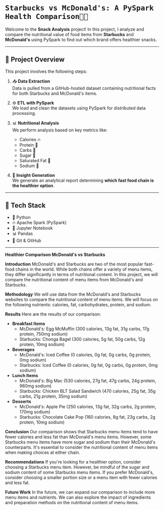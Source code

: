 # `Starbucks vs McDonald's: A PySpark Health Comparison🍟🥤`

Welcome to the **Snack Analysis** project! In this project, I analyze and compare the nutritional value of food items from **Starbucks** and **McDonald's** using PySpark to find out which brand offers healthier snacks.

---

## 📌 Project Overview

This project involves the following steps:

1. 📥 **Data Extraction**  
   Data is pulled from a GitHub-hosted dataset containing nutritional facts for both Starbucks and McDonald's items.

2. ⚙️ **ETL with PySpark**  
   We load and clean the datasets using PySpark for distributed data processing.

3. 📊 **Nutritional Analysis**  
   We perform analysis based on key metrics like:
   - Calories 🔥
   - Protein 🍗
   - Carbs 🍞
   - Sugar 🍬
   - Saturated Fat 🧈
   - Sodium 🧂

4. 🧠 **Insight Generation**  
   We generate an analytical report determining **which fast food chain is the healthier option**.

---

## 🧪 Tech Stack

- 🐍 Python
- 🔥 Apache Spark (PySpark)
- 📓 Jupyter Notebook
- 📊 Pandas
- 📁 Git & GitHub

---

**Healthier Comparison McDonald's vs Starbucks**

**Introduction**
McDonald's and Starbucks are two of the most popular fast-food chains in the world. While both chains offer a variety of menu items, they differ significantly in terms of nutritional content. In this project, we will compare the nutritional content of menu items from McDonald's and Starbucks.

**Methodology**
We will use data from the McDonald's and Starbucks websites to compare the nutritional content of menu items. We will focus on the following nutrients: calories, fat, carbohydrates, protein, and sodium.

**Results**
Here are the results of our comparison:

* **Breakfast Items**
	+ McDonald's: Egg McMuffin (300 calories, 13g fat, 31g carbs, 17g protein, 750mg sodium)
	+ Starbucks: Chonga Bagel (300 calories, 5g fat, 50g carbs, 12g protein, 10mg sodium)
* **Beverages**
	+ McDonald's: Iced Coffee (0 calories, 0g fat, 0g carbs, 0g protein, 0mg sodium)
	+ Starbucks: Iced Coffee (0 calories, 0g fat, 0g carbs, 0g protein, 0mg sodium)
* **Lunch Items**
	+ McDonald's: Big Mac (530 calories, 27g fat, 47g carbs, 24g protein, 960mg sodium)
	+ Starbucks: Chicken BLT Salad Sandwich (470 calories, 25g fat, 35g carbs, 21g protein, 35mg sodium)
* **Desserts**
	+ McDonald's: Apple Pie (250 calories, 13g fat, 32g carbs, 2g protein, 170mg sodium)
	+ Starbucks: Chocolate Cake Pop (160 calories, 8g fat, 23g carbs, 2g protein, 10mg sodium)

**Conclusion**
Our comparison shows that Starbucks menu items tend to have fewer calories and less fat than McDonald's menu items. However, some Starbucks menu items have more sugar and sodium than their McDonald's counterparts. It's essential to consider the nutritional content of menu items when making choices at either chain.

**Recommendations**
If you're looking for a healthier option, consider choosing a Starbucks menu item. However, be mindful of the sugar and sodium content of some Starbucks menu items. If you prefer McDonald's, consider choosing a smaller portion size or a menu item with fewer calories and less fat.

**Future Work**
In the future, we can expand our comparison to include more menu items and nutrients. We can also explore the impact of ingredients and preparation methods on the nutritional content of menu items.
